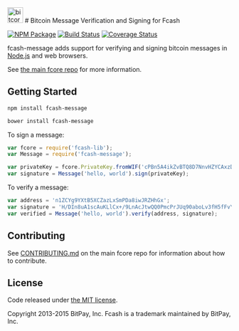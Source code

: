 <img src="http://fcore.io/css/images/module-message.png" alt="bitcore message" height="35">
# Bitcoin Message Verification and Signing for Fcash


[![NPM Package](https://img.shields.io/npm/v/fcash-message.svg?style=flat-square)](https://www.npmjs.org/package/fcash-message)
[![Build Status](https://img.shields.io/travis/fcash-project/fcash-message.svg?branch=master&style=flat-square)](https://travis-ci.org/fcash-project/fcash-message)
[![Coverage Status](https://img.shields.io/coveralls/fcash-project/fcash-message.svg?style=flat-square)](https://coveralls.io/r/fcash-project/fcash-message?branch=master)

fcash-message adds support for verifying and signing bitcoin messages in [Node.js](http://nodejs.org/) and web browsers.

See [the main fcore repo](https://github.com/fcash-project/bitcore) for more information.

## Getting Started

```sh
npm install fcash-message
```

```sh
bower install fcash-message
```

To sign a message:

```javascript
var fcore = require('fcash-lib');
var Message = require('fcash-message');

var privateKey = fcore.PrivateKey.fromWIF('cPBn5A4ikZvBTQ8D7NnvHZYCAxzDZ5Z2TSGW2LkyPiLxqYaJPBW4');
var signature = Message('hello, world').sign(privateKey);
```

To verify a message:

```javascript
var address = 'n1ZCYg9YXtB5XCZazLxSmPDa8iwJRZHhGx';
var signature = 'H/DIn8uA1scAuKLlCx+/9LnAcJtwQQ0PmcPrJUq90aboLv3fH5fFvY+vmbfOSFEtGarznYli6ShPr9RXwY9UrIY=';
var verified = Message('hello, world').verify(address, signature);
```

## Contributing

See [CONTRIBUTING.md](https://github.com/fcash-project/fcore/blob/master/CONTRIBUTING.md) on the main fcore repo for information about how to contribute.

## License

Code released under [the MIT license](https://github.com/fcash-project/fcore/blob/master/LICENSE).

Copyright 2013-2015 BitPay, Inc. Fcash is a trademark maintained by BitPay, Inc.

